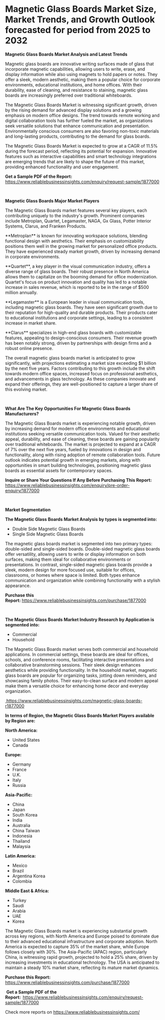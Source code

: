 <p><h1>Magnetic Glass Boards Market Size, Market Trends, and Growth Outlook forecasted for period from 2025 to 2032</h1></p><p><strong>Magnetic Glass Boards Market Analysis and Latest Trends</strong></p>
<p><p>Magnetic glass boards are innovative writing surfaces made of glass that incorporate magnetic capabilities, allowing users to write, erase, and display information while also using magnets to hold papers or notes. They offer a sleek, modern aesthetic, making them a popular choice for corporate environments, educational institutions, and home offices. With their durability, ease of cleaning, and resistance to staining, magnetic glass boards are increasingly preferred over traditional whiteboards.</p><p>The Magnetic Glass Boards Market is witnessing significant growth, driven by the rising demand for advanced display solutions and a growing emphasis on modern office designs. The trend towards remote working and digital collaboration tools has further fueled the market, as organizations seek versatile solutions that enhance communication and presentation. Environmentally conscious consumers are also favoring non-toxic materials and long-lasting products, contributing to the demand for glass boards.</p><p>The Magnetic Glass Boards Market is expected to grow at a CAGR of 11.5% during the forecast period, reflecting its potential for expansion. Innovative features such as interactive capabilities and smart technology integrations are emerging trends that are likely to shape the future of this market, providing enhanced functionality and user engagement.</p></p>
<p><strong>Get a Sample PDF of the Report:&nbsp;</strong> <a href="https://www.reliablebusinessinsights.com/enquiry/request-sample/1877000?utm_campaign=2226&utm_medium=2&utm_source=Github&utm_content=ia&utm_term=05022025&utm_id=magnetic-glass-boards">https://www.reliablebusinessinsights.com/enquiry/request-sample/1877000</a></p>
<p>&nbsp;</p>
<p><strong>Magnetic Glass Boards Major Market Players</strong></p>
<p><p>The Magnetic Glass Boards market features several key players, each contributing uniquely to the industry's growth. Prominent companies include Metroplan, Quartet, Legamaster, NAGA, Gx Glass, Potter Interior Systems, Clarus, and Franken Products.</p><p>**Metroplan** is known for innovating workspace solutions, blending functional design with aesthetics. Their emphasis on customizability positions them well in the growing market for personalized office products. They have experienced steady market growth, driven by increasing demand in corporate environments.</p><p>**Quartet**, a key player in the visual communication industry, offers a diverse range of glass boards. Their robust presence in North America allows them to capitalize on the booming demand for office modernization. Quartet's focus on product innovation and quality has led to a notable increase in sales revenue, which is reported to be in the range of $500 million annually.</p><p>**Legamaster** is a European leader in visual communication tools, including magnetic glass boards. They have seen significant growth due to their reputation for high-quality and durable products. Their products cater to educational institutions and corporate settings, leading to a consistent increase in market share.</p><p>**Clarus** specializes in high-end glass boards with customizable features, appealing to design-conscious consumers. Their revenue growth has been notably strong, driven by partnerships with design firms and a robust online presence.</p><p>The overall magnetic glass boards market is anticipated to grow significantly, with projections estimating a market size exceeding $1 billion by the next five years. Factors contributing to this growth include the shift towards modern office spaces, increased focus on professional aesthetics, and advancements in glass technology. As these companies innovate and expand their offerings, they are well-positioned to capture a larger share of this evolving market.</p></p>
<p>&nbsp;</p>
<p><strong>What Are The Key Opportunities For Magnetic Glass Boards Manufacturers?</strong></p>
<p><p>The Magnetic Glass Boards market is experiencing notable growth, driven by increasing demand for modern office environments and educational institutions seeking versatile communication tools. Valued for their aesthetic appeal, durability, and ease of cleaning, these boards are gaining popularity over traditional whiteboards. The market is projected to expand at a CAGR of 7% over the next five years, fueled by innovations in design and functionality, along with rising adoption of remote collaboration tools. Future outlook indicates potential growth in emerging markets, along with opportunities in smart building technologies, positioning magnetic glass boards as essential assets for contemporary spaces.</p></p>
<p><strong>Inquire or Share Your Questions If Any Before Purchasing This Report:</strong> <a href="https://www.reliablebusinessinsights.com/enquiry/pre-order-enquiry/1877000?utm_campaign=2226&utm_medium=2&utm_source=Github&utm_content=ia&utm_term=05022025&utm_id=magnetic-glass-boards">https://www.reliablebusinessinsights.com/enquiry/pre-order-enquiry/1877000</a></p>
<p>&nbsp;</p>
<p><strong>Market Segmentation</strong></p>
<p><strong>The Magnetic Glass Boards Market Analysis by types is segmented into:</strong></p>
<p><ul><li>Double Side Magnetic Glass Boards</li><li>Single Side Magnetic Glass Boards</li></ul></p>
<p><p>The magnetic glass boards market is segmented into two primary types: double-sided and single-sided boards. Double-sided magnetic glass boards offer versatility, allowing users to write or display information on both surfaces, making them ideal for collaborative environments or presentations. In contrast, single-sided magnetic glass boards provide a sleek, modern design for more focused use, suitable for offices, classrooms, or homes where space is limited. Both types enhance communication and organization while combining functionality with a stylish appearance.</p></p>
<p><strong>Purchase this Report:&nbsp;</strong><a href="https://www.reliablebusinessinsights.com/purchase/1877000?utm_campaign=2226&utm_medium=2&utm_source=Github&utm_content=ia&utm_term=05022025&utm_id=magnetic-glass-boards">https://www.reliablebusinessinsights.com/purchase/1877000</a></p>
<p>&nbsp;</p>
<p><strong>The Magnetic Glass Boards Market Industry Research by Application is segmented into:</strong></p>
<p><ul><li>Commercial</li><li>Household</li></ul></p>
<p><p>The Magnetic Glass Boards market serves both commercial and household applications. In commercial settings, these boards are ideal for offices, schools, and conference rooms, facilitating interactive presentations and collaborative brainstorming sessions. Their sleek design enhances aesthetics while providing functionality. In the household market, magnetic glass boards are popular for organizing tasks, jotting down reminders, and showcasing family photos. Their easy-to-clean surface and modern appeal make them a versatile choice for enhancing home decor and everyday organization.</p></p>
<p><a href="https://www.reliablebusinessinsights.com/magnetic-glass-boards-r1877000?utm_campaign=2226&utm_medium=2&utm_source=Github&utm_content=ia&utm_term=05022025&utm_id=magnetic-glass-boards">&nbsp;https://www.reliablebusinessinsights.com/magnetic-glass-boards-r1877000</a></p>
<p><strong>In terms of Region, the Magnetic Glass Boards Market Players available by Region are:</strong></p>
<p>
    <p> <strong> North America: </strong>
        <ul>
            <li>United States</li>
            <li>Canada</li>
        </ul>
        </p> 
    <p> <strong> Europe: </strong>
        <ul>
            <li>Germany</li>
            <li>France</li>
            <li>U.K.</li>
            <li>Italy</li>
            <li>Russia</li>
        </ul>
        </p> 
    <p> <strong> Asia-Pacific: </strong>
        <ul>
            <li>China</li>
            <li>Japan</li>
            <li>South Korea</li>
            <li>India</li>
            <li>Australia</li>
            <li>China Taiwan</li>
            <li>Indonesia</li>
            <li>Thailand</li>
            <li>Malaysia</li>
        </ul>
        </p> 
    <p> <strong> Latin America: </strong>
        <ul>
            <li>Mexico</li>
            <li>Brazil</li>
            <li>Argentina Korea</li>
            <li>Colombia</li>
        </ul>
        </p> 
    <p> <strong> Middle East & Africa: </strong>
        <ul>
            <li>Turkey</li>
            <li>Saudi</li>
            <li>Arabia</li>
            <li>UAE</li>
            <li>Korea</li>
        </ul>
    </p>
    </p>
<p><p>The Magnetic Glass Boards market is experiencing substantial growth across key regions, with North America and Europe poised to dominate due to their advanced educational infrastructure and corporate adoption. North America is expected to capture 35% of the market share, while Europe follows closely with 30%. The Asia-Pacific (APAC) region, particularly China, is witnessing rapid growth, projected to hold a 25% share, driven by increasing investments in educational technology. The USA is anticipated to maintain a steady 10% market share, reflecting its mature market dynamics.</p></p>
<p><strong>Purchase this Report: </strong><a href="https://www.reliablebusinessinsights.com/purchase/1877000?utm_campaign=2226&utm_medium=2&utm_source=Github&utm_content=ia&utm_term=05022025&utm_id=magnetic-glass-boards">https://www.reliablebusinessinsights.com/purchase/1877000</a></p>
<p>&nbsp;<strong>Get a Sample PDF of the Report:&nbsp;&nbsp;</strong><a href="https://www.reliablebusinessinsights.com/enquiry/request-sample/1877000?utm_campaign=2226&utm_medium=2&utm_source=Github&utm_content=ia&utm_term=05022025&utm_id=magnetic-glass-boards">https://www.reliablebusinessinsights.com/enquiry/request-sample/1877000</a></p>
<p><strong></strong></p>
<p>Check more reports on <a href="https://www.reliablebusinessinsights.com/?utm_campaign=2226&utm_medium=2&utm_source=Github&utm_content=ia&utm_term=05022025&utm_id=magnetic-glass-boards">https://www.reliablebusinessinsights.com/</a></p>
